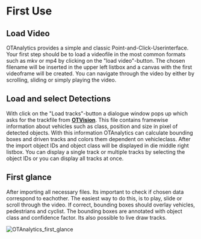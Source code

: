# First Use

## Load Video

OTAnalytics provides a simple and classic Point-and-Click-Userinterface.
Your first step should be to load a videofile in the most common formats such as mkv or mp4 by clicking on the "load video"-button.
The chosen filename will be inserted in the upper left listbox and a canvas with the first videoframe will be created.
You can navigate through the video by either by scrolling, sliding or simply playing the video.

## Load and select Detections

With click on the "Load tracks"-button a dialogue window pops up which asks for the trackfile from [**OTVision**](https://github.com/OpenTrafficCam/OTVision).
This file contains framewise information about vehicles such as class, position and size in pixel of detected objects.
With this information OTAnalytics can calculate bounding boxes and driven tracks and colors them dependent on vehicleclass.
After the import object IDs and object class will be displayed in die middle right listbox.
You can display a single track or multiple tracks by selecting the object IDs or you can display all tracks at once.

## First glance

After importing all necessary files.
Its important to check if chosen data correspond to eachother.
The easiest way to do this, is to play, slide or scroll through the video.
If correct, bounding boxes should overlay vehicles, pedestrians and cyclist.
The bounding boxes are annotated with object class and confidence factor.
Its also possible to live draw tracks.

![OTAnalytics_first_glance](https://user-images.githubusercontent.com/75123353/142622658-e4fd2bfa-3274-4920-addd-684d9396b365.gif)

